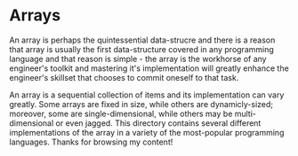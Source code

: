 # Arrays

An array is perhaps the quintessential data-strucre and there is a reason that array is usually the first data-structure covered in any programming language and that reason is simple - the array is the workhorse of any engineer's toolkit and mastering it's implementation will greatly enhance the engineer's skillset that chooses to commit oneself to that task.

An array is a sequential collection of items and its implementation can vary greatly. Some arrays are fixed in size, while others are dynamicly-sized; moreover, some are single-dimensional, while others may be multi-dimensional or even jagged. This directory contains several different implementations of the array in a variety of the most-popular programming languages. Thanks for browsing my content!
